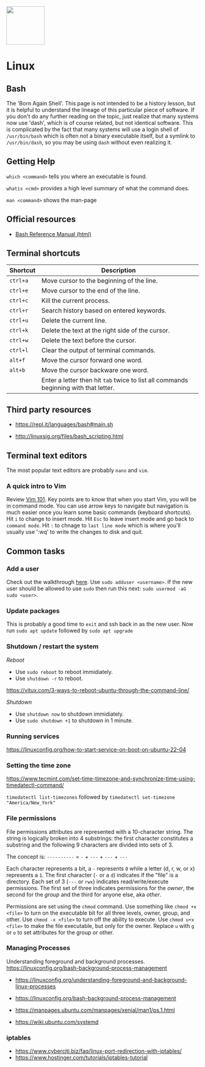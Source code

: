 <img class="logo" src="https://user-images.githubusercontent.com/29161635/97378317-7b708780-1898-11eb-9b68-96ad0c62b162.png" width="100px" height="100px">

# Linux

## Bash

The 'Born Again Shell'.  This page is not intended to be a history lesson, but it is helpful to understand the lineage of this particular piece of software.  If you don't do any further reading on the topic, just realize that many systems now use 'dash', which is of course related, but not identical software.  This is complicated by the fact that many systems will use a login shell of `/usr/bin/bash` which is often not a binary executable itself, but a symlink to `/usr/bin/dash`, so you may be using `dash` without even realizing it. 


## Getting Help

`which <command>` tells you where an executable is found.

`whatis <cmd>` provides a high level summary of what the command does.

`man <command>` shows the man-page


## Official resources

- [Bash Reference Manual (html)](https://www.gnu.org/software/bash/manual/bash.html)

## Terminal shortcuts

|Shortcut|Description|
|---|---|
|`ctrl+a`|Move cursor to the beginning of the line.|
|`ctrl+e`|Move cursor to the end of the line.|
|`ctrl+c`|Kill the current process.|
|`ctrl+r`|Search history based on entered keywords.|
|`ctrl+u`|Delete the current line.|
|`ctrl+k`|Delete the text at the right side of the cursor.|
|`ctrl+w`|Delete the text before the cursor.|
|`ctrl+l`|Clear the output of terminal commands.|
|`alt+f`|Move the cursor forward one word.|
|`alt+b`|Move the cursor backware one word.|
|<letter><tab><tab>|Enter a letter then hit `tab` twice to list all commands beginning with that letter.|

## Third party resources

- https://repl.it/languages/bash#main.sh

- http://linuxsig.org/files/bash_scripting.html

## Terminal text editors

The most popular text editors are probably `nano` and `vim`.

### A quick intro to Vim

Review [Vim 101](https://linuxfoundation.org/blog/classic-sysadmin-vim-101-a-beginners-guide-to-vim/).  Key points are to know that when you start Vim, you will be in command mode.  You can use arrow keys to navigate but navigation is much easier once you learn some basic commands (keyboard shortcuts).  Hit `i` to change to insert mode.  Hit `Esc` to leave insert mode and go back to `command mode`.  Hit `:` to chnage to `last line mode` which is where you'll usually use ':wq' to write the changes to disk and quit.

## Common tasks

### Add a user

Check out the walkthrough [here](https://linuxhint.com/create-new-user-ubuntu22-04/#:~:text=You%20can%20add%20a%20new,this%20command%20%24%20sudo%20adduser%20username.).  Use `sudo adduser <username>`.  If the new user should be allowed to use `sudo` then run this next: `sudo usermod -aG sudo <user>`.

### Update packages

This is probably a good time to `exit` and ssh back in as the new user.  Now run `sudo apt update` followed by `sudo apt upgrade`

### Shutdown / restart the system

*Reboot*

- Use `sudo reboot` to reboot immidiately.
- Use `shutdown -r` to reboot.

https://vitux.com/3-ways-to-reboot-ubuntu-through-the-command-line/

*Shutdown*

- Use `shutdown now` to shutdown immidiately.
- Use `sudo shutdown +1` to shutdown in 1 minute.


### Running services

https://linuxconfig.org/how-to-start-service-on-boot-on-ubuntu-22-04

### Setting the time zone 

https://www.tecmint.com/set-time-timezone-and-synchronize-time-using-timedatectl-command/

`timedatectl list-timezones` followed by `timedatectl set-timezone "America/New_York"`

### File permissions

File permissions attributes are represented with a 10-character string.  The string is logically broken into 4 substrings: the first character constitutes a substring and the following 9 characters are divided into sets of 3.

The concept is: `----------` = `-` + `---` + `---` + `---`

Each character represents a bit, a `-` represents `0` while a letter (d, r, w, or x) represents a `1`.  The first character (`-` or a `d`) indicates if the "file" is a directory.  Each set of 3 (`---` or `rwx`) indicates read/write/execute permissions.  The first set of three indicates permissions for the *owner*, the second for the *group* and the third for anyone else, aka *other*.

Permissions are set using the `chmod` command.  Use something like `chmod +x <file>` to turn on the executable bit for all three levels, owner, group, and other.  Use `chmod -x <file>` to turn off the ability to execute.  Use `chmod u+x <file>` to make the file executable, but only for the owner.  Replace `u` with `g` or `o` to set attributes for the group or other.

### Managing Processes

Understanding foreground and background processes. https://linuxconfig.org/bash-background-process-management

- https://linuxconfig.org/understanding-foreground-and-background-linux-processes

- https://linuxconfig.org/bash-background-process-management

- https://manpages.ubuntu.com/manpages/xenial/man1/ps.1.html

- https://wiki.ubuntu.com/systemd

### iptables

- https://www.cyberciti.biz/faq/linux-port-redirection-with-iptables/
- https://www.hostinger.com/tutorials/iptables-tutorial
